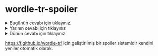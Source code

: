 # wordle-tr-spoiler

<details>
  <summary>Bugünün cevabı için tıklayınız.</summary>
  <br>
    <b> günlü </b>
</details>

<details>
  <summary>Yarının cevabı için tıklayınız</summary>
  <br>
   <b> salça </b>
</details>

<details>
  <summary>Dünün cevabı için tıklayınız </summary>
  <br>
  <b> mukus </b>
</details>

https://f.github.io/wordle-tr/ için geliştirilmiş bir spoiler sistemidir kendini yeniler otomatik olarak.

